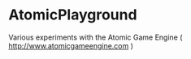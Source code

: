 # AtomicPlayground
Various experiments with the Atomic Game Engine ( http://www.atomicgameengine.com )


